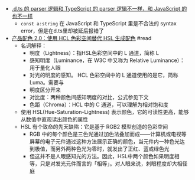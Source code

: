 - [.d.ts 的 parser 逻辑和 TypeScript 的 parser 逻辑不一样，和 JavaScript 的也不一样](https://twitter.com/hardfist_1/status/1594231685742473217)
	- `const a:string` 在 JavaScript 和 TypeScript 里是不合法的 syntax error，但是在d.ts里却被延后报错了
- [产品配色 2.0：使用 HCL 色彩空间替代 HSL 生成配色](https://jessieji.com/2020/hcl-instead-of-hsl) #read
	- 名词解释：
		- 明度（Lightness）：指HSL色彩空间中的 L 通道，简称 L
		- 感知明度（Luminance，在 W3C 中又称为 Relative Luminance）：用于量化人眼
		- 对光的明度的感知。 HCL 色彩空间中的 L 通道使用的是它，简称Luma。需要与
		- 明度区分开来
		- 对比度：两种颜色间感知明度的对比，公式参见下文
		- 色距（Chroma）：HCL 中的 C 通道，可以理解为相对饱和度
	- 使用 HSL(Hue-Saturation-Lightness) 表示颜色，它的可读性更高，能够从数值中直观读出颜色的属性
	- HSL 有个致命的先天缺陷：它是基于 RGB2 模型创造的色彩空间
		- RGB 中的每个颜色是三色光通过加色法叠加而成——计算机或电视等屏幕的电子元件通过这种方法展示正确的颜色，当元件内一种色光达到极值，而另外两种色光为零时，就发出了正红、蓝或绿色光
		- 但这并不是人眼感知光的方法。因此，HSL中两个颜色如果明度相等，只是对发光元件而言的「相等」。对人眼来说，刺眼程度却大相径庭
